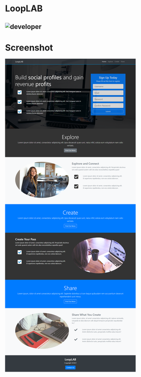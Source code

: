 # LoopLAB
![developer](https://img.shields.io/badge/Developed%20By%20%3A-Rabbani%20Khan-red)
---
# Screenshot
![](looplab/SS/1.png)
